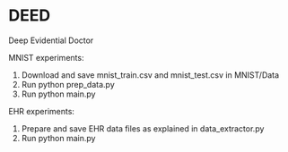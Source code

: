 # DEED
Deep Evidential Doctor

MNIST experiments:
1. Download and save mnist_train.csv and mnist_test.csv in MNIST/Data
2. Run python prep_data.py
3. Run python main.py

EHR experiments:
1. Prepare and save EHR data files as explained in data_extractor.py
2. Run python main.py
